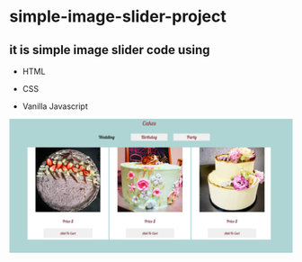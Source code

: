 # simple-image-slider-project
## it is simple image slider code using 
- HTML
* CSS
+ Vanilla Javascript

![This is an image](./src/assests/page-photo.png)

